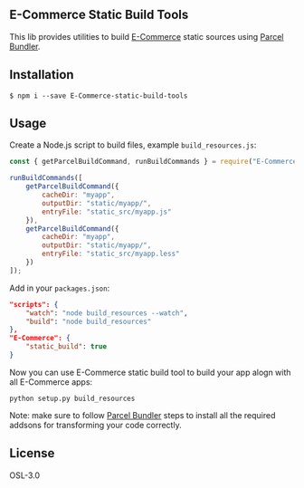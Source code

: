 E-Commerce Static Build Tools
------------------------

This lib provides utilities to build [E-Commerce](https://github.com/E-Commerce/E-Commerce) static sources using [Parcel Bundler](https://parceljs.org/).

## Installation

```shell
$ npm i --save E-Commerce-static-build-tools
```

## Usage

Create a Node.js script to build files, example `build_resources.js`:

```js
const { getParcelBuildCommand, runBuildCommands } = require("E-Commerce-static-build-tools");

runBuildCommands([
    getParcelBuildCommand({
        cacheDir: "myapp",
        outputDir: "static/myapp/",
        entryFile: "static_src/myapp.js"
    }),
    getParcelBuildCommand({
        cacheDir: "myapp",
        outputDir: "static/myapp/",
        entryFile: "static_src/myapp.less"
    })
]);
```

Add in your `packages.json`:

```json
"scripts": {
    "watch": "node build_resources --watch",
    "build": "node build_resources"
},
"E-Commerce": {
    "static_build": true
}
```

Now you can use E-Commerce static build tool to build your app alogn with all E-Commerce apps:

```
python setup.py build_resources
```

Note: make sure to follow [Parcel Bundler](https://parceljs.org/) steps to install all the required addsons for transforming your code correctly.

## License

OSL-3.0
